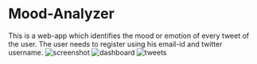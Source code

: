 # Mood-Analyzer
This is a web-app which identifies the mood or emotion of every tweet of the user. The user needs to register using his email-id and twitter username.
![screenshot](https://drive.google.com/uc?export=view&id=1TJ8Cr2U3OyL87D6mCkDAnt7OxeIUi7iE)
![dashboard](https://drive.google.com/uc?export=view&id=1QdLelkdLbNQtzymDUFAaS_LO2m8QrfJH)
![tweets](https://drive.google.com/uc?export=view&id=1inPkpPbV_sh4kw4VS_sRQDfb3k1Og7Bj)
